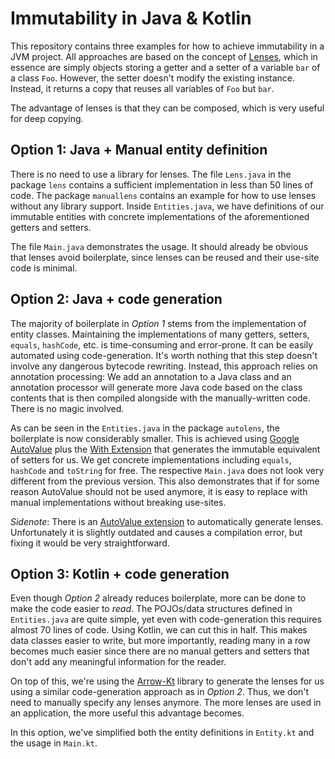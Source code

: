 # Immutability in Java & Kotlin

This repository contains three examples for how to achieve immutability in a JVM project.
All approaches are based on the concept of [Lenses](https://arrow-kt.io/docs/optics/lens/#composition),
which in essence are simply objects storing a getter and a setter of a variable `bar` of a class `Foo`.
However, the setter doesn't modify the existing instance. Instead, it returns a copy that reuses all variables of `Foo` but `bar`.

The advantage of lenses is that they can be composed, which is very useful for deep copying.

## Option 1: Java + Manual entity definition

There is no need to use a library for lenses. The file `Lens.java` in the package `lens` contains a sufficient implementation in less than 50 lines of code.
The package `manuallens` contains an example for how to use lenses without any library support. Inside `Entities.java`, we have definitions of our immutable entities with concrete implementations of the aforementioned getters and setters.

The file `Main.java` demonstrates the usage. It should already be obvious that lenses avoid boilerplate, since lenses can be reused and their use-site code is minimal.

## Option 2: Java + code generation

The majority of boilerplate in _Option 1_ stems from the implementation of entity classes. Maintaining the implementations of many getters, setters, `equals`, `hashCode`, etc. is time-consuming and error-prone.
It can be easily automated using code-generation. It's worth nothing that this step doesn't involve any dangerous bytecode rewriting. Instead, this approach relies on annotation processing: We add an annotation to a Java class and an annotation processor will generate more Java code based on the class contents that is then compiled alongside with the manually-written code. There is no magic involved.

As can be seen in the `Entities.java` in the package `autolens`, the boilerplate is now considerably smaller. This is achieved using [Google AutoValue](https://github.com/google/auto/tree/master/value) plus the [With Extension](https://github.com/gabrielittner/auto-value-with) that generates the immutable equivalent of setters for us. We get concrete implementations including `equals`, `hashCode` and `toString` for free.
The respective `Main.java` does not look very different from the previous version. This also demonstrates that if for some reason AutoValue should not be used anymore, it is easy to replace with manual implementations without breaking use-sites.

_Sidenote_: There is an [AutoValue extension](https://github.com/evant/auto-value-lens) to automatically generate lenses. Unfortunately it is slightly outdated and causes a compilation error, but fixing it would be very straightforward.

## Option 3: Kotlin + code generation

Even though _Option 2_ already reduces boilerplate, more can be done to make the code easier to _read_. The POJOs/data structures defined in `Entities.java` are quite simple, yet even with code-generation this requires almost 70 lines of code.
Using Kotlin, we can cut this in half. This makes data classes easier to write, but more importantly, reading many in a row becomes much easier since there are no manual getters and setters that don't add any meaningful information for the reader.

On top of this, we're using the [Arrow-Kt](https://arrow-kt.io/docs/optics/lens/#composition) library to generate the lenses for us using a similar code-generation approach as in _Option 2_. Thus, we don't need to manually specify any lenses anymore. The more lenses are used in an application, the more useful this advantage becomes.

In this option, we've simplified both the entity definitions in `Entity.kt` and the usage in `Main.kt`.
